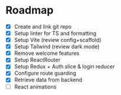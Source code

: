 # Roadmap

- [x] Create and link git repo
- [x] Setup linter for TS and formatting
- [x] Setup Vite (review config+scaffold)
- [x] Setup Tailwind (review dark mode)
- [x] Remove welcome features
- [x] Setup ReactRouter
- [x] Setup Redux + Auth slice & login reducer
- [x] Configure route guarding
- [x] Retrieve data from backend
- [ ] React animations
